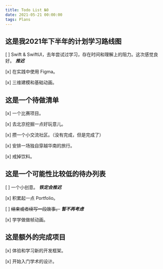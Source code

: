 ```yaml
---
title: Todo List №0
date: 2021-05-21 00:00:00
tags: Plans
---
```


## 这是我2021年下半年的计划学习路线图

[ ]  Swift & SwiftUI，去年尝试过学习，存在时间和理解上的阻力。这次感觉良好。 ***推迟***

[x]  在实践中使用 Figma。

[x]  三维建模和基础动画。

## 这是一个待做清单

[x]  一个比赛项目。

[x]  去北京挖掘一点好玩意儿。

[x]  攒一个小交流社区。（没有完成，但是完成了）

[x]  安排一场独自穿越华南的旅行。

[x]  戒掉饮料。

## 这是一个可能性比较低的待办列表

[ ]  一个小创意。 ***铁定会推迟***

[x]  积累起一点 Portfolio。

[ ]  ~~结束或者续写一段故事。~~ ***暂不再考虑***

[x]  学学做做帧动画。

<!-- more -->
## 这是额外的完成项目

[x]  体验和学习新的开发框架。

[x]  开始入门学术的设计。
